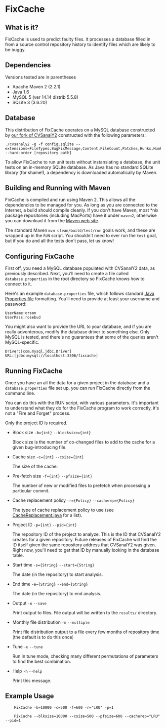FixCache
========

What is it?
-----------
FixCache is used to predict faulty files. It processes a database filled in from a source control repository history to identify files which are likely to be buggy.

Dependencies
------------
Versions tested are in parentheses

* Apache Maven 2 (2.2.1)
* Java 1.6
* MySQL 5 (ver 14.14 distrib 5.5.8)
* SQLite 3 (3.6.20)

Database
--------
This distribution of FixCache operates on a MySQL database constructed by [our fork of CVSanalY2](http://github.com/SoftwareIntrospectionLab/cvsanaly) constructed with the following parameters:

    ./cvsanaly2 -g -f config.sqlite --extensions=FileTypes,BugFixMessage,Content,FileCount,Patches,Hunks,HunkBlame --hard-order [repository path]

To allow FixCache to run unit tests without instansiating a database, the unit tests on an in-memory SQLite database. As Java has no standard SQLite library (for shame!), a dependency is downloaded automatically by Maven.


Building and Running with Maven
-------------------------------
FixCache is compiled and run using Maven 2. This allows all the dependencies to be managed for you. As long as you are connected to the Internet, a build should compile cleanly. If you don't have Maven, most \*nix package repositories (including MacPorts) have it under `maven2`, otherwise you can download it from the [Maven web site](http://maven.apache.org/download.html).

The standard Maven `mvn clean/build/test/run` goals work, and these are wrapped up in the `RUN` script. You shouldn't need to ever run the `test` goal, but if you do and all the tests don't pass, let us know!

Configuring FixCache
--------------------
First off, you need a MySQL database populated with CVSanalY2 data, as previously described. Next, you'll need to create a file called `database.properties` in the root directory so FixCache knows how to connect to it.

Here's an example `database.properties` file, which follows standard [Java Properties file](http://en.wikipedia.org/wiki/.properties) formatting. You'll need to provide at least your username and password:

    UserName:orson
    UserPass:rosebud

You might also want to provide the URL to your database, and if you are really adventerous, modify the database driver to something else. Only MySQL is tested, and there's no guarantees that some of the queries aren't MySQL-specific.

    Driver:[com.mysql.jdbc.Driver]
    URL:[jdbc:mysql://localhost:3306/fixcache]

Running FixCache
----------------
Once you have an all the data for a given project in the database and a `database.properties` file set up, you can run FixCache directly from the command line.

You can do this with the RUN script, with various parameters. It's important to understand what they do for the FixCache program to work correctly, it's not a "Fire and Forget" process.

Only the project ID is required.

* Block size
        `-b={int}`
        `--blocksize={int}`

    Block size is the number of co-changed files to add to the cache for a given bug-introducing file.

* Cache size
        `-c={int}`
        `--csize={int}`

    The size of the cache.

* Pre-fetch size
        `-f={int}`
        `--pfsize={int}`

    The number of new or modified files to prefetch when processing a particular commit.

* Cache replacement policy
        `-r={Policy}`
        `--cacherep={Policy}`

    The type of cache replacement policy to use (see [CacheReplacement.java][CacheReplacement] for a list).

* Project ID
        `-p={int}`
        `--pid={int}`

    The repository ID of the project to analyze. This is the ID that CVSanalY2 creates for a given repository. Future releases of FixCache will find the ID itself given the same repository address that CVSanalY2 was given. Right now, you'll need to get that ID by manually looking in the database table.

* Start time
        `-s={String}`
        `--start={String}`

    The date (in the repository) to start analysis.

* End time
        `-e={String}`
        `--end={String}`

    The date (in the repository) to end analysis.

* Output
        `-o`
        `--save`

    Print output to files. File output will be written to the `results/` directory.

* Monthly file distribution
        `-m`
        `--multiple`

    Print file distribution output to a file every few months of repository time (the default is to do this once)

* Tune
        `-u`
        `--tune`

    Run in tune mode, checking many different permutations of parameters to find the best combination.

* Help
        `-h`
        `--help`

    Print this message.

Example Usage
-------------

        FixCache -b=10000 -c=500 -f=600 -r="LRU" -p=1

        FixCache --blksize=10000 --csize=500 --pfsize=600 --cacherep="LRU" --pid=1

[CacheReplacement]: https://github.com/SoftwareIntrospectionLab/FixCache/blob/master/src/main/java/edu/ucsc/sil/fixcache/cache/CacheReplacement.java

